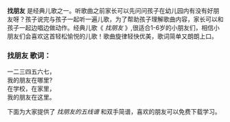 

**找朋友**
是经典儿歌之一。听歌曲之前家长可以先问问孩子在幼儿园内有没有好朋友呀？孩子说完与孩子一起听一遍儿歌，为了帮助孩子理解歌曲内容，家长可以和孩子一起边唱边做动作。经典儿歌《
_找朋友_ 》,很适合1-6岁的小朋友们，相信小朋友们会喜欢这首轻松愉悦的儿歌！歌曲旋律轻快优美，歌词简单又朗朗上口。

### 找朋友 歌词：

一二三四五六七，  
我的朋友在哪里?  
在学校，在家里，  
我的朋友在这里。  
  
下面为大家提供了 _找朋友的五线谱_ 和双手简谱，喜欢的朋友可以免费下载学习。


